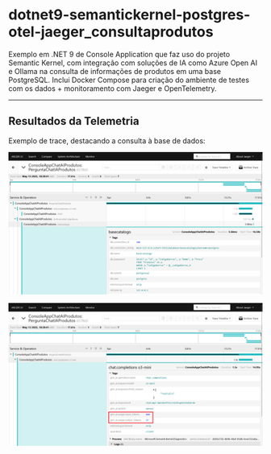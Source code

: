 # dotnet9-semantickernel-postgres-otel-jaeger_consultaprodutos
Exemplo em .NET 9 de Console Application que faz uso do projeto Semantic Kernel, com integração com soluções de IA como Azure Open AI e Ollama na consulta de informações de produtos em uma base PostgreSQL. Inclui Docker Compose para criação do ambiente de testes com os dados + monitoramento com Jaeger e OpenTelemetry.

---

## Resultados da Telemetria

Exemplo de trace, destacando a consulta à base de dados:

![Trace - destaque para a consulta ao banco](img/jaeger-01.png)

![Trace - destaque para o consumo de tokens](img/jaeger-02.png)